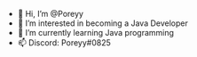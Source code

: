 - 👋 Hi, I’m @Poreyy
- 👀 I’m interested in becoming a Java Developer
- 🌱 I’m currently learning Java programming
- 📫 Discord: Poreyy#0825

<!---
Poreyy/Poreyy is a ✨ special ✨ repository because its `README.md` (this file) appears on your GitHub profile.
You can click the Preview link to take a look at your changes.
--->
